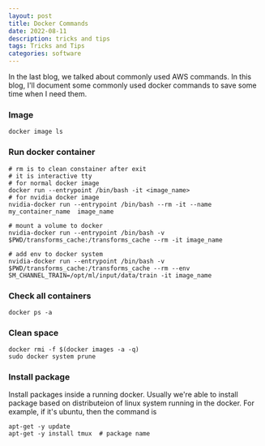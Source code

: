 ```yaml
---
layout: post
title: Docker Commands
date: 2022-08-11
description: tricks and tips
tags: Tricks and Tips
categories: software
---
```

In the last blog, we talked about commonly used AWS commands. In this blog, I'll document some commonly used docker commands to save some time when I need them.

### Image
```
docker image ls
```

### Run docker container
```
# rm is to clean constainer after exit
# it is interactive tty
# for normal docker image
docker run --entrypoint /bin/bash -it <image_name> 
# for nvidia docker image
nvidia-docker run --entrypoint /bin/bash --rm -it --name my_container_name  image_name

# mount a volume to docker
nvidia-docker run --entrypoint /bin/bash -v $PWD/transforms_cache:/transforms_cache --rm -it image_name

# add env to docker system
nvidia-docker run --entrypoint /bin/bash -v $PWD/transforms_cache:/transforms_cache --rm --env SM_CHANNEL_TRAIN=/opt/ml/input/data/train -it image_name

```


### Check all containers
```
docker ps -a
```


### Clean space
```
docker rmi -f $(docker images -a -q)
sudo docker system prune
```


### Install package
Install packages inside a running docker. Usually we're able to install package based on distributeion of linux system running in the docker. For example, if it's ubuntu, then the command is 
```
apt-get -y update
apt-get -y install tmux  # package name
```




